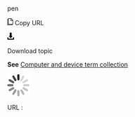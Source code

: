 # 

pen

![Copy URL](media/pen/Copy.png)
Copy URL

![Download](media/pen/Download.png)

Download topic

**See** [Computer and device term collection](https://worldready.cloudapp.net/Styleguide/Read?id=2700&topicid=26597)

![In progress](media/pen/activity-large.gif)

URL :
